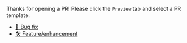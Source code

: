 Thanks for opening a PR! Please click the `Preview` tab and select a PR template:

- [🐛 Bug fix](?expand=1&template=bug.md)
- [🛠 Feature/enhancement](?expand=1&template=feature.md)
